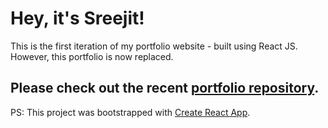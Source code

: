 # Hey, it's Sreejit!
This is the first iteration of my portfolio website - built using React JS. However, this portfolio is now replaced.

## Please check out the recent [portfolio repository](https://github.com/Sreejit7/nextjs-portfolio).

PS: This project was bootstrapped with [Create React App](https://github.com/facebook/create-react-app).
